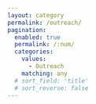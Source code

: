 ```yaml
---
layout: category
permalink: /outreach/
pagination: 
  enabled: true
  permalink: /:num/
  categories:
    values:
      - Outreach
    matching: any
  # sort_field: 'title'
  # sort_reverse: false
---
```


